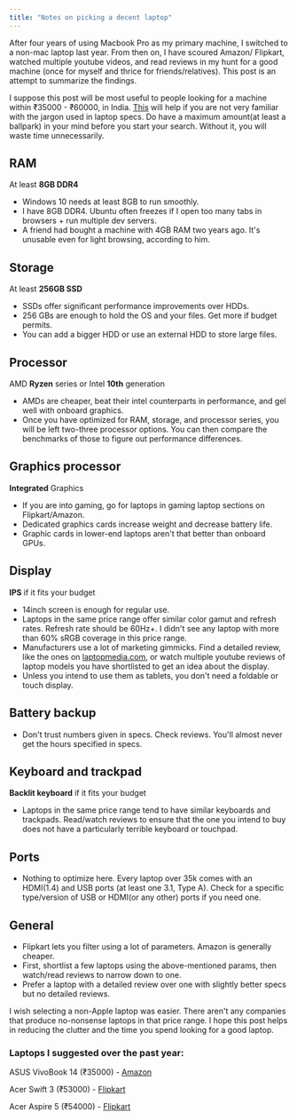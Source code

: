 ```yaml
---
title: "Notes on picking a decent laptop"
---
```


After four years of using Macbook Pro as my primary machine, I switched to a non-mac laptop last year. From then on, I have scoured Amazon/ Flipkart, watched multiple youtube videos, and read reviews in my hunt for a good machine (once for myself and thrice for friends/relatives). This post is an attempt to summarize the findings.

I suppose this post will be most useful to people looking for a machine within ₹35000 - ₹60000, in India. [This](https://www.youtube.com/watch?v=CpzOl1LTpj0&t=10m50s) will help if you are not very familiar with the jargon used in laptop specs. Do have a maximum amount(at least a ballpark) in your mind before you start your search. Without it, you will waste time unnecessarily.

## RAM
At least **8GB DDR4**
- Windows 10 needs at least 8GB to run smoothly.
- I have 8GB DDR4. Ubuntu often freezes if I open too many tabs in browsers + run multiple dev servers.
- A friend had bought a machine with 4GB RAM two years ago. It's unusable even for light browsing, according to him.

## Storage
At least **256GB SSD**
- SSDs offer significant performance improvements over HDDs.
- 256 GBs are enough to hold the OS and your files. Get more if budget permits.
- You can add a bigger HDD or use an external HDD to store large files.

## Processor
AMD **Ryzen** series or Intel **10th** generation
- AMDs are cheaper, beat their intel counterparts in performance, and gel well with onboard graphics.
- Once you have optimized for RAM, storage, and processor series, you will be left two-three processor options. You can then compare the benchmarks of those to figure out performance differences.

## Graphics processor
**Integrated** Graphics
- If you are into gaming, go for laptops in gaming laptop sections on Flipkart/Amazon.
- Dedicated graphics cards increase weight and decrease battery life.
- Graphic cards in lower-end laptops aren't that better than onboard GPUs.

## Display
**IPS** if it fits your budget
- 14inch screen is enough for regular use.
- Laptops in the same price range offer similar color gamut and refresh rates. Refresh rate should be 60Hz+. I didn't see any laptop with more than 60% sRGB coverage in this price range.
- Manufacturers use a lot of marketing gimmicks. Find a detailed review, like the ones on [laptopmedia.com](https://laptopmedia.com/category/reviews/), or watch multiple youtube reviews of laptop models you have shortlisted to get an idea about the display.
- Unless you intend to use them as tablets, you don't need a foldable or touch display.

## Battery backup
- Don't trust numbers given in specs. Check reviews. You'll almost never get the hours specified in specs.

## Keyboard and trackpad
**Backlit keyboard** if it fits your budget
- Laptops in the same price range tend to have similar keyboards and trackpads. Read/watch reviews to ensure that the one you intend to buy does not have a particularly terrible keyboard or touchpad.

## Ports
- Nothing to optimize here. Every laptop over 35k comes with an HDMI(1.4) and USB ports (at least one 3.1, Type A). Check for a specific type/version of USB or HDMI(or any other) ports if you need one.

## General
- Flipkart lets you filter using a lot of parameters. Amazon is generally cheaper.
- First, shortlist a few laptops using the above-mentioned params, then watch/read reviews to narrow down to one.
- Prefer a laptop with a detailed review over one with slightly better specs but no detailed reviews.


I wish selecting a non-Apple laptop was easier. There aren't any companies that produce no-nonsense laptops in that price range. I hope this post helps in reducing the clutter and the time you spend looking for a good laptop.



### Laptops I suggested over the past year:

ASUS VivoBook 14 (₹35000) - [Amazon](https://www.amazon.in/gp/product/B082PB9GDN)

Acer Swift 3 (₹53000) - [Flipkart](https://www.flipkart.com/acer-swift-3-core-i5-8th-gen-8-gb-512-gb-ssd-windows-10-home-sf314-54-59al-thin-light-laptop/p/itmfed268ukppbgr)

Acer Aspire 5 (₹54000) - [Flipkart](https://www.flipkart.com/acer-aspire-5-core-i5-10th-gen-8-gb-512-gb-ssd-windows-10-home-a515-55-laptop/p/itm618d319d052db)